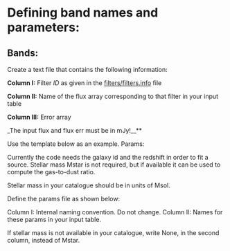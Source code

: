 # Defining band names and parameters: 

Bands:
-----

Create a text file that contains the following information:

**Column I:** Filter *ID* as given in the [filters/filters.info](https://github.com/VasilyKokorev/ctf/blob/master/filters/filters.info) file

**Column II:** Name of the flux array corresponding to that filter in your input table

**Column III:** Error array

_The input flux and flux err must be in mJy!__**

Use the template below as an example.
Params:

Currently the code needs the galaxy id and the redshift in order to fit a source.
Stellar mass Mstar is not required, but if available it can be used to compute the gas-to-dust ratio.

Stellar mass in your catalogue should be in units of Msol.

Define the params file as shown below:

Column I: Internal naming convention. Do not change.
Column II: Names for these params in your input table.

If stellar mass is not available in your catalogue, write None, in the second column, instead of Mstar. 


  
